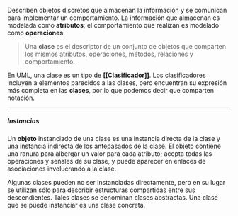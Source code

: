 Describen objetos discretos que almacenan la información y se comunican para implementar un comportamiento. 
La información que almacenan es modelada como **atributos**; el comportamiento que realizan es modelado como **operaciones**.

> Una **clase** es el descriptor de un conjunto de objetos que comparten los mismos atributos, operaciones, métodos, relaciones y comportamiento.

En UML, una clase es un tipo de **[[Clasificador]]**. Los clasificadores incluyen a elementos parecidos a las clases, pero encuentran su expresión más completa en las **clases**, por lo que podemos decir que comparten notación.
****
##### **Instancias**
Un **objeto** instanciado de una clase es una instancia directa de la clase y una instancia indirecta de los antepasados de la clase. El objeto contiene una ranura para albergar un valor para cada atributo; acepta todas las operaciones y señales de su clase, y puede aparecer en enlaces de asociaciones involucrando a la clase.

Algunas clases pueden no ser instanciadas directamente, pero en su lugar se utilizan sólo para describir estructuras compartidas entre sus descendientes. Tales clases se denominan clases abstractas. Una clase que se puede instanciar es una clase concreta.